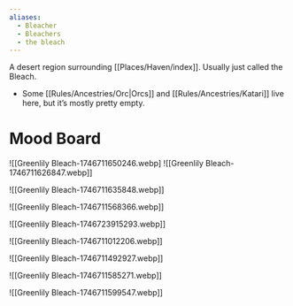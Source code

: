 ```yaml
---
aliases:
  - Bleacher
  - Bleachers
  - the bleach
---
```

A desert region surrounding [[Places/Haven/index]]. Usually just called the Bleach.
* Some [[Rules/Ancestries/Orc|Orcs]] and [[Rules/Ancestries/Katari]] live here, but it’s mostly pretty empty.

# Mood Board

![[Greenlily Bleach-1746711650246.webp]
![[Greenlily Bleach-1746711626847.webp]]

![[Greenlily Bleach-1746711635848.webp]]

![[Greenlily Bleach-1746711568366.webp]]

![[Greenlily Bleach-1746723915293.webp]]

![[Greenlily Bleach-1746711012206.webp]]

![[Greenlily Bleach-1746711492927.webp]]

![[Greenlily Bleach-1746711585271.webp]]

![[Greenlily Bleach-1746711599547.webp]]
